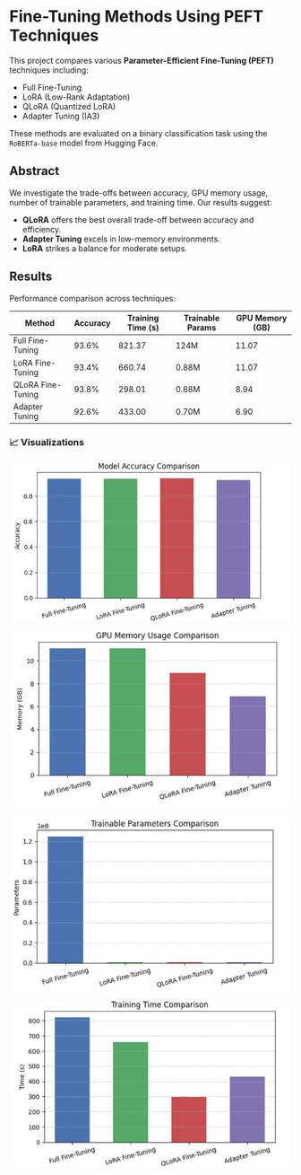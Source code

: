 # Fine-Tuning Methods Using PEFT Techniques

This project compares various **Parameter-Efficient Fine-Tuning (PEFT)** techniques including:
- Full Fine-Tuning
- LoRA (Low-Rank Adaptation)
- QLoRA (Quantized LoRA)
- Adapter Tuning (IA3)

These methods are evaluated on a binary classification task using the `RoBERTa-base` model from Hugging Face.

## Abstract

We investigate the trade-offs between accuracy, GPU memory usage, number of trainable parameters, and training time. Our results suggest:
- **QLoRA** offers the best overall trade-off between accuracy and efficiency.
- **Adapter Tuning** excels in low-memory environments.
- **LoRA** strikes a balance for moderate setups.

## Results

Performance comparison across techniques:

| Method             | Accuracy | Training Time (s) | Trainable Params | GPU Memory (GB) |
|--------------------|----------|-------------------|------------------|-----------------|
| Full Fine-Tuning   | 93.6%    | 821.37            | 124M             | 11.07           |
| LoRA Fine-Tuning   | 93.4%    | 660.74            | 0.88M            | 11.07           |
| QLoRA Fine-Tuning  | 93.8%    | 298.01            | 0.88M            | 8.94            |
| Adapter Tuning     | 92.6%    | 433.00            | 0.70M            | 6.90            |

### 📈 Visualizations

![Accuracy vs Method](Accuracy_Comparison.png)

![GPU Memory Usage](GPU_Memory_usage_Comparison.png)

![Trainable Parameters](Number_of_Parametrs_Comparison.png)

![Training Time](Training_Time_Comparison.png)
